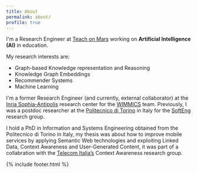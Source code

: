 ```yaml
---
title: About
permalink: about/
profile: true
---
```


I'm a Research Engineer at [Teach on Mars](https://www.teachonmars.com/) working on **Artificial Intelligence (AI)** in education. 


My research interests are: 
- Graph-based Knowledge representation and Reasoning
- Knowledge Graph Embeddings
- Recommender Systems
- Machine Learning


I'm a former Research Engineer (and currently, external collaborator) at the [Inria Sophia-Antipolis](http://www.inria.fr/centre/sophia) research center for the [WIMMICS](http://wimmics.inria.fr) team. Previously, I was a postdoc researcher at the [Politecnico di Torino](http://www.polito.it) in Italy for the [SoftEng](http://softeng.polito.it) research group.

I hold a PhD in Information and Systems Engineering obtained from the Politecnico di Torino in Italy, my thesis was about how to improve mobile services by applying Semantic Web technologies and exploiting Linked Data, Context Awareness and User-Generated Content, it was part of a collabration with the [Telecom Italia’s](http://www.telecomitalia.com/tit/en/about-us/business/activities/telecom-italia-lab.html) Context Awareness research group.

{% include footer.html %}
